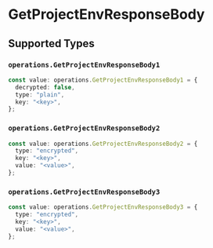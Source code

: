 # GetProjectEnvResponseBody


## Supported Types

### `operations.GetProjectEnvResponseBody1`

```typescript
const value: operations.GetProjectEnvResponseBody1 = {
  decrypted: false,
  type: "plain",
  key: "<key>",
};
```

### `operations.GetProjectEnvResponseBody2`

```typescript
const value: operations.GetProjectEnvResponseBody2 = {
  type: "encrypted",
  key: "<key>",
  value: "<value>",
};
```

### `operations.GetProjectEnvResponseBody3`

```typescript
const value: operations.GetProjectEnvResponseBody3 = {
  type: "encrypted",
  key: "<key>",
  value: "<value>",
};
```

